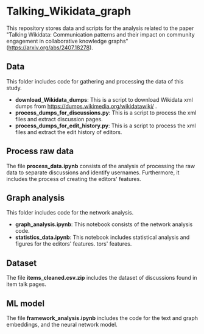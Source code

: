 # Talking_Wikidata_graph

This repository stores data and scripts for the analysis related to the paper "Talking Wikidata: Communication patterns and their impact on community engagement in collaborative knowledge graphs" (https://arxiv.org/abs/2407.18278).

## **Data** 
This folder includes code for gathering and processing the data of this study.
* **download_Wikidata_dumps**: This is a script to download Wikidata xml dumps from https://dumps.wikimedia.org/wikidatawiki/ .
* **process_dumps_for_discussions.py**: This is a script to process the xml files and extract discussion pages.
* **process_dumps_for_edit_history.py**: This is a script to process the xml files and extract the edit history of editors.

## **Process raw data**
The file **process_data.ipynb** consists of the analysis of processing the raw data to separate discussions and identify usernames. Furthermore, it includes the process of creating the editors' features.

## **Graph analysis**
This folder includes code for the network analysis.
* **graph_analysis.ipynb**: This notebook consists of the network analysis code.
* **statistics_data.ipynb**: This notebook includes statistical analysis and figures for the editors' features.
tors' features.

## **Dataset**
The file **items_cleaned.csv.zip** includes the dataset of discussions found in item talk pages.

## **ML model**
The file **framework_analysis.ipynb** includes the code for the text and graph embeddings, and the neural network model.
